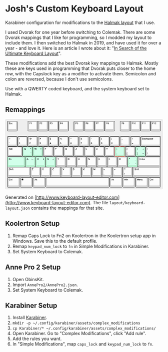 # Josh's Custom Keyboard Layout

Karabiner configuration for modifications to the [Halmak layout](https://github.com/MadRabbit/halmak) that I use.

I used Dvorak for one year before switching to Colemak. There are some Dvorak mappings that I like for programming, so I modded my layout to include them. I then switched to Halmak in 2019, and have used it for over a year - and love it. Here is an article I wrote about it: "[In Search of the Ultimate Keyboard Layout](https://joshwulf.com/blog/2019/11/ultimate-keyboard/)".

These modifications add the best Dvorak key mappings to Halmak. Mostly these are keys used in programming that Dvorak puts closer to the home row, with the Capslock key as a modifier to activate them. Semicolon and colon are reversed, because I don't use semicolons.

Use with a QWERTY coded keyboard, and the system keyboard set to Halmak.

## Remappings

![](layout/keyboard-layout.png)

Generated on [http://www.keyboard-layout-editor.com](http://www.keyboard-layout-editor.com). The file `layout/keyboard-layout.json` contains the mappings for that site.

## Koolertron Setup

1. Remap Caps Lock to Fn2 on Koolertron in the Koolertron setup app in Windows. Save this to the default profile.
2. Remap `keypad_num_lock` to `fn` in Simple Modifications in Karabiner.
3. Set System Keyboard to Colemak.

## Anne Pro 2 Setup

1. Open ObinsKit.
2. Import `AnnePro2/AnnePro2.json`.
3. Set System Keyboard to Colemak.

## Karabiner Setup

1. Install [Karabiner](https://pqrs.org/osx/karabiner/index.html).
2. `mkdir -p ~/.config/karabiner/assets/complex_modifications`
3. `cp Karabiner/* ~/.config/karabiner/assets/complex_modifications/`
4. Open Karabiner. Go to "Complex Modifications", click "Add rule".
5. Add the rules you want.
6. In "Simple Modifications", map `caps_lock` and `keypad_num_lock` to `fn`.
